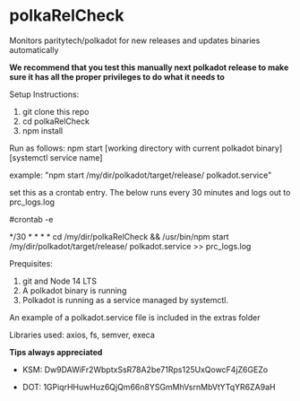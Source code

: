 # polkaRelCheck
Monitors paritytech/polkadot for new releases and updates binaries automatically

**We recommend that you test this manually next polkadot release to make sure it has all the proper privileges to do what it needs to**

Setup Instructions:

1. git clone this repo
2. cd polkaRelCheck
3. npm install


Run as follows: 
npm start [working directory with current polkadot binary] [systemctl service name]

example: "npm start /my/dir/polkadot/target/release/ polkadot.service"

set this as a crontab entry. The below runs every 30 minutes and logs out to prc_logs.log

#crontab -e

*/30 * * * * cd /my/dir/polkaRelCheck && /usr/bin/npm start /my/dir/polkadot/target/release/ polkadot.service >> prc_logs.log



Prequisites:
1. git and Node 14 LTS
2. A polkadot binary is running
3. Polkadot is running as a service managed by systemctl.

An example of a polkadot.service file is included in the extras folder

Libraries used: axios, fs, semver, execa

**Tips always appreciated**

- KSM: Dw9DAWiFr2WbptxSsR78A2be71Rps125UxQowcF4jZ6GEZo

- DOT: 1GPiqrHHuwHuz6QjQm66n8YSGmMhVsrnMbVtYTqYR6ZA9aH


